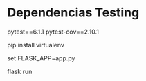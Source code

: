 # Dependencias Testing

pytest==6.1.1
pytest-cov==2.10.1


pip install virtualenv


set FLASK_APP=app.py


flask run
